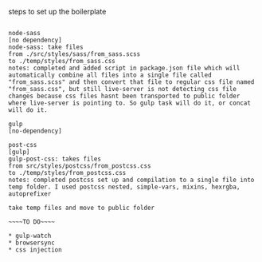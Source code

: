 steps to set up the boilerplate

<!-- ===== node-sass ====== -->

<!-- === End node-sass === -->

~~~~DONE~~~~

node-sass
[no dependency]
node-sass: take files
from ./src/styles/sass/from_sass.scss
to ./temp/styles/from_sass.css
notes: completed and added script in package.json file which will automatically combine all files into a single file called "from_sass.scss" and then convert that file to regular css file named "from_sass.css", but still live-server is not detecting css file changes because css files hasnt been transported to public folder where live-server is pointing to. So gulp task will do it, or concat will do it.

gulp
[no-dependency]

post-css
[gulp]
gulp-post-css: takes files
from src/styles/postcss/from_postcss.css
to ./temp/styles/from_postcss.css
notes: completed postcss set up and compilation to a single file into temp folder. I used postcss nested, simple-vars, mixins, hexrgba, autoprefixer

take temp files and move to public folder

~~~~TO DO~~~~

* gulp-watch
* browsersync
* css injection
